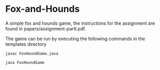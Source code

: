 # Fox-and-Hounds
A simple fox and hounds game, the instructions for the assignment are found in papers/assignment-partI.pdf.

The game can be run by executing the following commands in the templates directory
```
javac FoxHoundGame.java 
```
```
java FoxHoundGame
```
